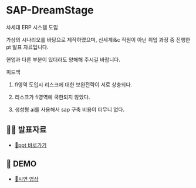 # SAP-DreamStage
차세대 ERP 시스템 도입

가상의 시나리오를 바탕으로 제작하였으며, 신세계i&c 직원이 아닌 취업 과정 중 진행한 pt 발표 자료입니다.

현업과 다른 부분이 있더라도 양해해 주시길 바랍니다.

피드백

1. fi영역 도입시 리스크에 대한 보완전략이 서로 상충되다.

2. 리스크가 fi영역에 국한되지 않았다.

3. 생성형 ai를 사용해서 sap 구축 비용이 터무니 없다.
## 👩‍💻 발표자료  
- <a href="https://drive.google.com/file/d/1NvWyOFCkqtiNB_UUnQ8ZrB_FoDqq0NEY/view?usp=sharing"> 📎ppt 바로가기 </a>

## 📼 DEMO  
- <a href="https://drive.google.com/file/d/1WGtLLWy9Eh7MQ6UDHttiRHpEob48FlDx/view?usp=sharing"> 📎시연 영상</a>
